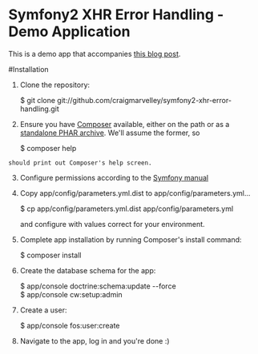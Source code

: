 Symfony2 XHR Error Handling - Demo Application
===============

This is a demo app that accompanies [this blog post](http://marvelley.com/2012/12/20/symfony2-json-responses-for-xhr-errors-and-authentication-failures/).

#Installation

  1. Clone the repository:

        $ git clone git://github.com/craigmarvelley/symfony2-xhr-error-handling.git

  2. Ensure you have [Composer](http://getcomposer.org) available, either on the path or as a [standalone PHAR archive](http://symfony.com/doc/current/book/installation.html#option-1-composer). We'll assume the former, so 

        $ composer help
    
    should print out Composer's help screen.
  
  3. Configure permissions according to the [Symfony manual](http://symfony.com/doc/current/book/installation.html#configuration-and-setup)
        
  4. Copy app/config/parameters.yml.dist to app/config/parameters.yml... 

        $ cp app/config/parameters.yml.dist app/config/parameters.yml
  
     and configure with values correct for your environment.

  5. Complete app installation by running Composer's install command:

        $ composer install

  6. Create the database schema for the app:

        $ app/console doctrine:schema:update --force        
        $ app/console cw:setup:admin

  7. Create a user:
  
        $ app/console fos:user:create
        
  8. Navigate to the app, log in and you're done :)
